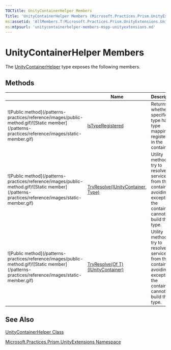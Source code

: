 ```yaml
---
TOCTitle: UnityContainerHelper Members
Title: 'UnityContainerHelper Members (Microsoft.Practices.Prism.UnityExtensions)'
ms:assetid: 'AllMembers.T:Microsoft.Practices.Prism.UnityExtensions.UnityContainerHelper'
ms:mtpsurl: 'unitycontainerhelper-members-mspp-unityextensions.md'
---
```


# UnityContainerHelper Members

The [UnityContainerHelper](https://msdn.microsoft.com/library/microsoft.practices.prism.unityextensions.unitycontainerhelper) type exposes the following members.

## Methods

<table>

<thead>
<tr class="header">
<th>&nbsp;&nbsp;&nbsp;&nbsp;&nbsp;&nbsp;&nbsp;&nbsp;&nbsp;&nbsp;</th>
<th>Name</th>
<th>Description</th>
</tr>
</thead>
<tbody>
<tr class="odd">
<td>![Public method](/patterns-practices/reference/images/public-method.gif)![Static member](/patterns-practices/reference/images/static-member.gif)</td>
<td><a href="https://msdn.microsoft.com/en-us/library/microsoft.practices.prism.unityextensions.unitycontainerhelper.istyperegistered(v=pandp.50)">IsTypeRegistered</a></td>
<td><div class="summary">
Returns whether a specified type has a type mapping registered in the container.
</div></td>
</tr>
<tr class="even">
<td>![Public method](/patterns-practices/reference/images/public-method.gif)![Static member](/patterns-practices/reference/images/static-member.gif)</td>
<td><a href="https://msdn.microsoft.com/en-us/library/gg419013(v=pandp.50)">TryResolve(IUnityContainer, Type)</a></td>
<td><div class="summary">
Utility method to try to resolve a service from the container avoiding an exception if the container cannot build the type.
</div></td>
</tr>
<tr class="odd">
<td>![Public method](/patterns-practices/reference/images/public-method.gif)![Static member](/patterns-practices/reference/images/static-member.gif)</td>
<td><a href="https://msdn.microsoft.com/en-us/library/gg419014(v=pandp.50)">TryResolve(Of T)(IUnityContainer)</a></td>
<td><div class="summary">
Utility method to try to resolve a service from the container avoiding an exception if the container cannot build the type.
</div></td>
</tr>
</tbody>
</table>

## See Also
[UnityContainerHelper Class](https://msdn.microsoft.com/en-us/library/microsoft.practices.prism.unityextensions.unitycontainerhelper(v=pandp.50))

[Microsoft.Practices.Prism.UnityExtensions Namespace](https://msdn.microsoft.com/en-us/library/microsoft.practices.prism.unityextensions(v=pandp.50))
